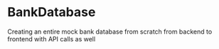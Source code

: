 # BankDatabase
Creating an entire mock bank database from scratch from backend to frontend with API calls as well

